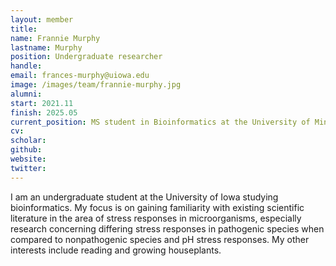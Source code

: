 ```yaml
---
layout: member
title:
name: Frannie Murphy
lastname: Murphy
position: Undergraduate researcher
handle:
email: frances-murphy@uiowa.edu
image: /images/team/frannie-murphy.jpg
alumni:
start: 2021.11
finish: 2025.05
current_position: MS student in Bioinformatics at the University of Minnesota-Twin Cities
cv:
scholar:
github:
website:
twitter:
---
```


I am an undergraduate student at the University of Iowa studying bioinformatics. My focus is on gaining familiarity with existing scientific literature in the area of stress responses in microorganisms, especially research concerning differing stress responses in pathogenic species when compared to nonpathogenic species and pH stress responses. My other interests include reading and growing houseplants.
